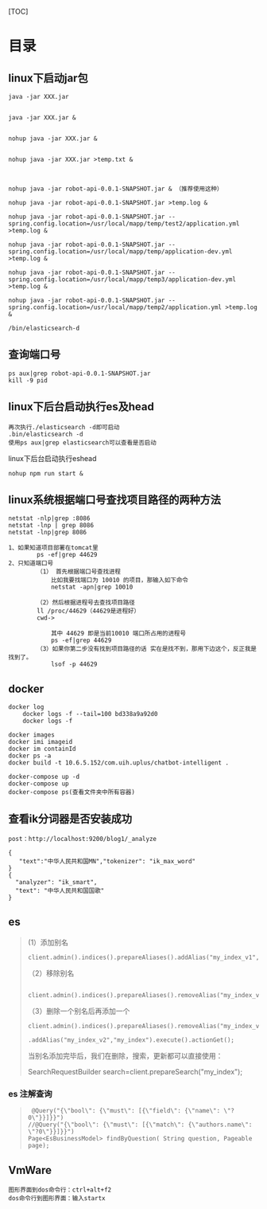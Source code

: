 [TOC]



# 目录

## linux下启动jar包

```
java -jar XXX.jar
 
 
java -jar XXX.jar &
 
 
nohup java -jar XXX.jar &
 
 
nohup java -jar XXX.jar >temp.txt &



nohup java -jar robot-api-0.0.1-SNAPSHOT.jar & （推荐使用这种）

nohup java -jar robot-api-0.0.1-SNAPSHOT.jar >temp.log &

nohup java -jar robot-api-0.0.1-SNAPSHOT.jar --spring.config.location=/usr/local/mapp/temp/test2/application.yml >temp.log &

nohup java -jar robot-api-0.0.1-SNAPSHOT.jar --spring.config.location=/usr/local/mapp/temp/application-dev.yml >temp.log &

nohup java -jar robot-api-0.0.1-SNAPSHOT.jar --spring.config.location=/usr/local/mapp/temp3/application-dev.yml >temp.log &

nohup java -jar robot-api-0.0.1-SNAPSHOT.jar --spring.config.location=/usr/local/mapp/temp2/application.yml >temp.log &

/bin/elasticsearch-d

```



## 查询端口号

```
ps aux|grep robot-api-0.0.1-SNAPSHOT.jar 
kill -9 pid
```



## linux下后台启动执行es及head

```
再次执行./elasticsearch -d即可启动 
.bin/elasticsearch -d
使用ps aux|grep elasticsearch可以查看是否启动 
```

linux下后台启动执行eshead

```
nohup npm run start &
```

## linux系统根据端口号查找项目路径的两种方法

```
netstat -nlp|grep :8086
netstat -lnp | grep 8086
netstat -lnp|grep 8086
```

```
1、如果知道项目部署在tomcat里
		ps -ef|grep 44629
2、只知道端口号
		（1） 首先根据端口号查找进程 
			比如我要找端口为 10010 的项目，那输入如下命令
			netstat -apn|grep 10010
			
	    （2）然后根据进程号去查找项目路径
		ll /proc/44629（44629是进程好）
		cwd->
		
			其中 44629 即是当前10010 端口所占用的进程号
			ps -ef|grep 44629
		（3）如果你第二步没有找到项目路径的话 实在是找不到，那用下边这个，反正我是找到了。
			lsof -p 44629
```



## docker

```
docker log
	docker logs -f --tail=100 bd338a9a92d0
	docker logs -f

docker images
docker imi imageid
docker im containId
docker ps -a
docker build -t 10.6.5.152/com.uih.uplus/chatbot-intelligent .

docker-compose up -d
docker-compose up
docker-compose ps(查看文件夹中所有容器)
```

## 查看ik分词器是否安装成功

```
post：http://localhost:9200/blog1/_analyze    

{
   "text":"中华人民共和国MN","tokenizer": "ik_max_word"
}
{
  "analyzer": "ik_smart",
  "text": "中华人民共和国国歌"
}
```





## es

> (1）添加别名
>
>   ```
> client.admin().indices().prepareAliases().addAlias("my_index_v1","my_index");
>   ```
>
> 
>
> （2）移除别名
>
>         client.admin().indices().prepareAliases().removeAlias("my_index_v1","my_index");
> 
> （3）删除一个别名后再添加一个
>
> ```
> client.admin().indices().prepareAliases().removeAlias("my_index_v1","my_index")
>                 .addAlias("my_index_v2","my_index").execute().actionGet();
> ```
>
> 
>
> 当别名添加完毕后，我们在删除，搜索，更新都可以直接使用：
>
>  SearchRequestBuilder search=client.prepareSearch("my_index");
>
>  

### es 注解查询

>      @Query("{\"bool\": {\"must\": [{\"field\": {\"name\": \"?0\"}}]}}")
>     //@Query("{\"bool\": {\"must\": [{\"match\": {\"authors.name\": \"?0\"}}]}}")
>     Page<EsBusinessModel> findByQuestion( String question, Pageable page);



## VmWare

```
图形界面到dos命令行：ctrl+alt+f2
dos命令行到图形界面：输入startx
```

